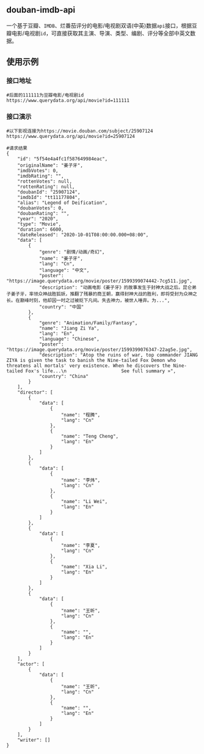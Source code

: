 douban-imdb-api
---------------
一个基于豆瓣、`IMDB`、烂番茄评分的电影/电视剧双语(中英)数据`api`接口，根据豆瓣电影/电视剧`id`，可直接获取其主演、导演、类型、编剧、评分等全部中英文数据。

使用示例
----
### 接口地址

    #后面的111111为豆瓣电影/电视剧id
    https://www.querydata.org/api/movie?id=111111

### 接口演示

    #以下影视连接为https://movie.douban.com/subject/25907124
    https://www.querydata.org/api/movie?id=25907124
    
    #请求结果
    {
        "id": "5f54e4a4fc1f587649984eac",
        "originalName": "姜子牙",
        "imdbVotes": 0,
        "imdbRating": "",
        "rottenVotes": null,
        "rottenRating": null,
        "doubanId": "25907124",
        "imdbId": "tt11177804",
        "alias": "Legend of Deification",
        "doubanVotes": 0,
        "doubanRating": "",
        "year": "2020",
        "type": "Movie",
        "duration": 6600,
        "dateReleased": "2020-10-01T08:00:00.000+08:00",
        "data": [
            {
                "genre": "剧情/动画/奇幻",
                "name": "姜子牙",
                "lang": "Cn",
                "language": "中文",
                "poster": "https://image.querydata.org/movie/poster/1599399074442-7cg511.jpg",
                "description": "动画电影《姜子牙》的故事发生于封神大战之后。昆仑弟子姜子牙，率领众神战胜狐妖，推翻了残暴的商王朝，赢得封神大战的胜利，即将受封为众神之长。在巅峰时刻，他却因一时之过被贬下凡间。失去神力，被世人唾弃。为...",
                "country": "中国"
            },
            {
                "genre": "Animation/Family/Fantasy",
                "name": "Jiang Zi Ya",
                "lang": "En",
                "language": "Chinese",
                "poster": "https://image.querydata.org/movie/poster/1599399076347-22ag5e.jpg",
                "description": "Atop the ruins of war, top commander JIANG ZIYA is given the task to banish the Nine-tailed Fox Demon who threatens all mortals' very existence. When he discovers the Nine-tailed Fox's life...\n                    See full summary »",
                "country": "China"
            }
        ],
        "director": [
            {
                "data": [
                    {
                        "name": "程腾",
                        "lang": "Cn"
                    },
                    {
                        "name": "Teng Cheng",
                        "lang": "En"
                    }
                ]
            },
            {
                "data": [
                    {
                        "name": "李炜",
                        "lang": "Cn"
                    },
                    {
                        "name": "Li Wei",
                        "lang": "En"
                    }
                ]
            },
            {
                "data": [
                    {
                        "name": "李夏",
                        "lang": "Cn"
                    },
                    {
                        "name": "Xia Li",
                        "lang": "En"
                    }
                ]
            },
            {
                "data": [
                    {
                        "name": "王昕",
                        "lang": "Cn"
                    },
                    {
                        "name": "",
                        "lang": "En"
                    }
                ]
            }
        ],
        "actor": [
            {
                "data": [
                    {
                        "name": "王昕",
                        "lang": "Cn"
                    },
                    {
                        "name": "",
                        "lang": "En"
                    }
                ]
            }
        ],
        "writer": []
    }
